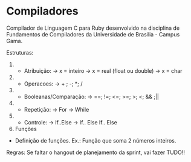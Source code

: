 # Compiladores
Compilador de Linguagem C para Ruby desenvolvido na disciplina de Fundamentos de Compiladores da Universidade de Brasilia - Campus Gama.

Estruturas:

1) - Atribuição:
  -> x = inteiro
  -> x = real (float ou double)
  -> x = char
2) - Operacoes:
  -> + ; -; *; /
3) - Booleanas/Comparação:
  -> ==; !=; <=; >=; >; <; && ;||
4) - Repetição:
  -> For
  -> While
5) - Controle:
  -> If..Else
  -> If.. Else If.. Else
6) Funções
  - Definição de funções. Ex.: Função que soma 2 números inteiros.

Regras:
Se faltar o hangout de planejamento da sprint, vai fazer TUDO!!
